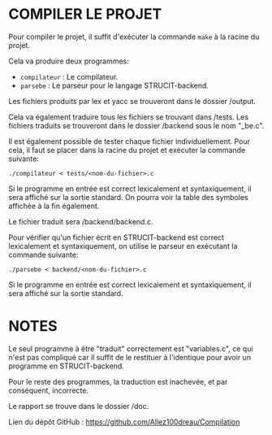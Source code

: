 # COMPILER LE PROJET

Pour compiler le projet, il suffit d'exécuter la commande `make` à la racine du projet.

Cela va produire deux programmes:

- `compilateur` : Le compilateur.
- `parsebe` : Le parseur pour le langage STRUCIT-backend.

Les fichiers produits par lex et yacc se trouveront dans le dossier /output.

Cela va également traduire tous les fichiers se trouvant dans /tests. Les fichiers traduits se trouveront dans le dossier /backend sous le nom "<nom-du-fichier>_be.c".



Il est également possible de tester chaque fichier individuellement. Pour cela, il faut se placer dans la racine du projet et exécuter la commande suivante:

`./compilateur < tests/<nom-du-fichier>.c`

Si le programme en entrée est correct lexicalement et syntaxiquement, il sera affiché sur la sortie standard. On pourra voir la table des symboles affichée à la fin également.

Le fichier traduit sera /backend/backend.c.



Pour vérifier qu'un fichier écrit en STRUCIT-backend est correct lexicalement et syntaxiquement, on utilise le parseur en exécutant la commande suivante:

`./parsebe < backend/<nom-du-fichier>.c`

Si le programme en entrée est correct lexicalement et syntaxiquement, il sera affiché sur la sortie standard.




# NOTES

Le seul programme à être "traduit" correctement est "variables.c", ce qui n'est pas compliqué car il suffit de le restituer à l'identique pour avoir un programme en STRUCIT-backend.

Pour le reste des programmes, la traduction est inachevée, et par conséquent, incorrecte.

Le rapport se trouve dans le dossier /doc.

Lien du dépôt GitHub : https://github.com/Allez100dreau/Compilation

